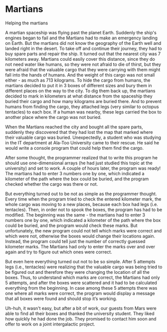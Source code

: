 # Martians
Helping the martians

A martian spaceship was flying past the planet Earth. Suddenly the ship's engines began to fail and the Martians had to make an emergency landing on Earth. But the martians did not know the geography of the Earth well and landed right in the desert. To take off and continue their journey, they had to buy spare parts and repair the ship. It turned out that the nearest city was 7 kilometers away. Martians could easily cover this distance, since they do not need water like humans, so they were not afraid to die of thirst, but they were afraid that the valuable cargo that they were carrying with them might fall into the hands of humans. And the weight of this cargo was not small either - as much as 713 kilograms. To hide the cargo from humans, the martians decided to put it in 3 boxes of different sizes and bury them in different places on the way to the city. To dig them back up, the martians decided to mark in kilometers at what distance from the spaceship they buried their cargo and how many kilograms are buried there. And to prevent humans from finding the cargo, they attached legs (very similar to octopus tentacles) to each box. If a human was nearby, these legs carried the box to another place where the cargo was not buried.

When the Martians reached the city and bought all the spare parts, suddenly they discovered that they had lost the map that marked where their valuable cargo was buried. Unexpectedly, a student who was studying in the IT department at Ala-Too University came to their rescue. He said he would write a console program that could help them find the cargo.

After some thought, the programmer realized that to write this program he should use one-dimensional arrays (he had just studied this topic at the university) and set to work. A couple of hours later, the program was ready! The martians had to enter 3 numbers one by one, which indicated a kilometer of the path where the box could be buried, and the program checked whether the cargo was there or not.


But everything turned out to be not as simple as the programmer thought. Every time when the program tried to check the entered kilometer mark, the whole cargo was moving to a new places, because each box had legs (i.e. tentacles). Then, in order not to spook the boxes, the program has had to be modified. The beginning was the same - the martians had to enter 3 numbers one by one, which indicated a kilometer of the path where the box could be buried, and the program would check these marks. But unfortunately, the new program could not tell which marks were correct and which were not, otherwise the boxes would change their locations again. Instead, the program could tell just the number of correctly guessed kilometer marks. The Martians had only to enter the marks over and over again and try to figure out which ones were correct.

But even here everything turned out not to be so simple. After 5 attempts legs (i.e., tentacles) were realizing that the valuable cargo was being tried to be figured out and therefore they were changing the location of all the boxes. Thus, to understand which marks are correct, the Martians had only 5 attempts, and after the boxes were scattered and it had to be calculated everything from the beginning. In case among these 5 attempts there was one where all marks were correct, the program would display a message that all boxes were found and should stop it’s working.

Uh-huh, it wasn't easy, but after a bit of work, our guests from Mars were able to find all their boxes and thanked the university student. They liked how quickly he had done the job. They promised to contact him soon and offer to work on a joint intergalactic project.
